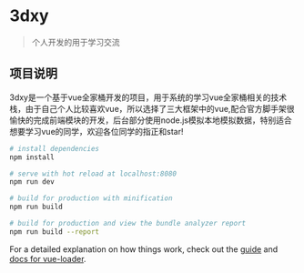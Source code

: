 # 3dxy

>个人开发的用于学习交流

## 项目说明
3dxy是一个基于vue全家桶开发的项目，用于系统的学习vue全家桶相关的技术栈，由于自己个人比较喜欢vue，所以选择了三大框架中的vue,配合官方脚手架很愉快的完成前端模块的开发，后台部分使用node.js模拟本地模拟数据，特别适合想要学习vue的同学，欢迎各位同学的指正和star!
``` bash
# install dependencies
npm install

# serve with hot reload at localhost:8080
npm run dev

# build for production with minification
npm run build

# build for production and view the bundle analyzer report
npm run build --report
```

For a detailed explanation on how things work, check out the [guide](http://vuejs-templates.github.io/webpack/) and [docs for vue-loader](http://vuejs.github.io/vue-loader).
